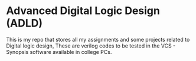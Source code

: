 # Advanced Digital Logic Design (ADLD)
This is my repo that stores all my assignments and some projects related to Digital logic design, These are verilog codes to be tested in the VCS - Synopsis software available in college PCs.
